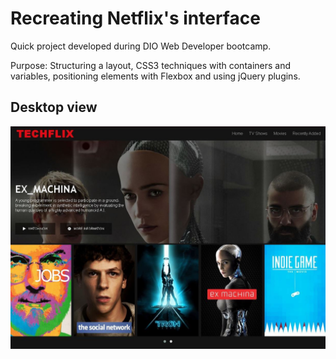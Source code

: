 # Recreating Netflix's interface
Quick project developed during DIO Web Developer bootcamp.

Purpose:
Structuring a layout, CSS3 techniques with containers and variables, positioning elements with Flexbox and using jQuery plugins.

## Desktop view 
![Screenshot Desktop](https://raw.githubusercontent.com/simoniyumi/netflix-techmovies/last/img/screen.JPG)

